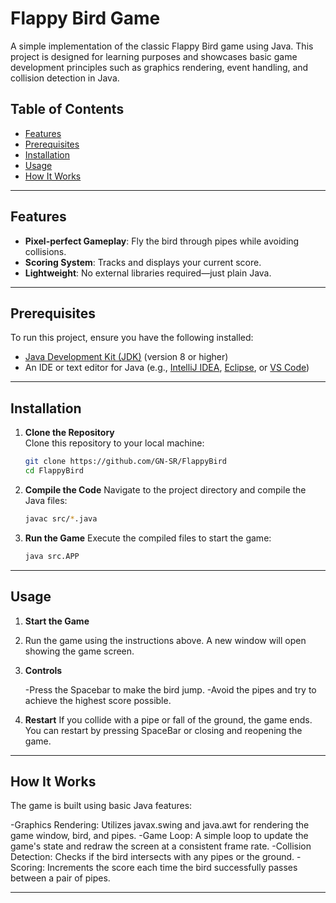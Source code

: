 # Flappy Bird Game

A simple implementation of the classic Flappy Bird game using Java. This project is designed for learning purposes and showcases basic game development principles such as graphics rendering, event handling, and collision detection in Java.

## Table of Contents
- [Features](#features)
- [Prerequisites](#prerequisites)
- [Installation](#installation)
- [Usage](#usage)
- [How It Works](#how-it-works)


---

## Features
- **Pixel-perfect Gameplay**: Fly the bird through pipes while avoiding collisions.
- **Scoring System**: Tracks and displays your current score.
- **Lightweight**: No external libraries required—just plain Java.

---

## Prerequisites
To run this project, ensure you have the following installed:
- [Java Development Kit (JDK)](https://www.oracle.com/java/technologies/javase-downloads.html) (version 8 or higher)
- An IDE or text editor for Java (e.g., [IntelliJ IDEA](https://www.jetbrains.com/idea/), [Eclipse](https://www.eclipse.org/), or [VS Code](https://code.visualstudio.com/))

---

## Installation
1. **Clone the Repository**  
   Clone this repository to your local machine:
   
   ```bash
   git clone https://github.com/GN-SR/FlappyBird
   cd FlappyBird
   ```

2. **Compile the Code**
   Navigate to the project directory and compile the Java files:

   ```bash
   javac src/*.java
   ```

3. **Run the Game**
   Execute the compiled files to start the game:
   ```bash
   java src.APP
   ```
---

## Usage
1. **Start the Game**
2. 
    Run the game using the instructions above. A new window will open showing the game screen.

3. **Controls**

    -Press the Spacebar to make the bird jump.
    -Avoid the pipes and try to achieve the highest score possible.
   
3. **Restart**
    If you collide with a pipe or fall of the ground, the game ends. You can restart by pressing SpaceBar or closing and reopening the game.

---

## How It Works

   The game is built using basic Java features:

   -Graphics Rendering: Utilizes javax.swing and java.awt for rendering the game window, bird, and pipes.
   -Game Loop: A simple loop to update the game's state and redraw the screen at a consistent frame rate.
   -Collision Detection: Checks if the bird intersects with any pipes or the ground.
   -Scoring: Increments the score each time the bird successfully passes between a pair of pipes.

---
